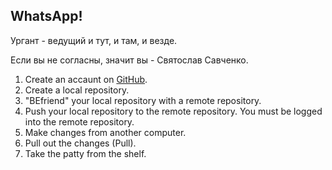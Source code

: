 ## WhatsApp!

Ургант - ведущий и тут, и там, и везде.

Если вы не согласны, значит вы - Святослав Савченко.

1. Create an accaunt on [GitHub](https://github.com).
2. Create a local repository.
3. "BEfriend" your local repository with a remote repository.
4. Push your local repository to the remote repository. You must be logged into the remote repository.
5. Make changes from another computer.
6. Pull out the changes (Pull).
7. Take the patty from the shelf.
